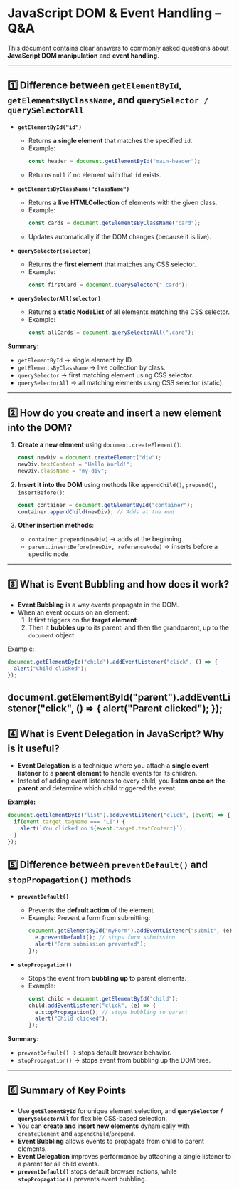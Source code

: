 # JavaScript DOM & Event Handling – Q&A

This document contains clear answers to commonly asked questions about **JavaScript DOM manipulation** and **event handling**.

---

## 1️⃣ Difference between `getElementById`, `getElementsByClassName`, and `querySelector / querySelectorAll`

- **`getElementById("id")`**
  - Returns **a single element** that matches the specified `id`.
  - Example:
    ```javascript
    const header = document.getElementById("main-header");
    ```
  - Returns `null` if no element with that `id` exists.
  
- **`getElementsByClassName("className")`**
  - Returns a **live HTMLCollection** of elements with the given class.
  - Example:
    ```javascript
    const cards = document.getElementsByClassName("card");
    ```
  - Updates automatically if the DOM changes (because it is live).

- **`querySelector(selector)`**
  - Returns the **first element** that matches any CSS selector.
  - Example:
    ```javascript
    const firstCard = document.querySelector(".card");
    ```

- **`querySelectorAll(selector)`**
  - Returns a **static NodeList** of all elements matching the CSS selector.
  - Example:
    ```javascript
    const allCards = document.querySelectorAll(".card");
    ```

**Summary:**  
- `getElementById` → single element by ID.  
- `getElementsByClassName` → live collection by class.  
- `querySelector` → first matching element using CSS selector.  
- `querySelectorAll` → all matching elements using CSS selector (static).

---

## 2️⃣ How do you create and insert a new element into the DOM?

1. **Create a new element** using `document.createElement()`:
    ```javascript
    const newDiv = document.createElement("div");
    newDiv.textContent = "Hello World!";
    newDiv.className = "my-div";
    ```

2. **Insert it into the DOM** using methods like `appendChild()`, `prepend()`, `insertBefore()`:
    ```javascript
    const container = document.getElementById("container");
    container.appendChild(newDiv); // Adds at the end
    ```

3. **Other insertion methods**:
    - `container.prepend(newDiv)` → adds at the beginning
    - `parent.insertBefore(newDiv, referenceNode)` → inserts before a specific node

---

## 3️⃣ What is Event Bubbling and how does it work?

- **Event Bubbling** is a way events propagate in the DOM.
- When an event occurs on an element:
  1. It first triggers on the **target element**.
  2. Then it **bubbles up** to its parent, and then the grandparent, up to the `document` object.
  
Example:
```javascript
document.getElementById("child").addEventListener("click", () => {
  alert("Child clicked");
});
```

document.getElementById("parent").addEventListener("click", () => {
  alert("Parent clicked");
});
---
## 4️⃣ What is Event Delegation in JavaScript? Why is it useful?

- **Event Delegation** is a technique where you attach a **single event listener** to a **parent element** to handle events for its children.
- Instead of adding event listeners to every child, you **listen once on the parent** and determine which child triggered the event.

**Example:**
```javascript
document.getElementById("list").addEventListener("click", (event) => {
  if(event.target.tagName === "LI") {
    alert(`You clicked on ${event.target.textContent}`);
  }
});
```
## 5️⃣ Difference between `preventDefault()` and `stopPropagation()` methods

- **`preventDefault()`**
  - Prevents the **default action** of the element.
  - Example: Prevent a form from submitting:
    ```javascript
    document.getElementById("myForm").addEventListener("submit", (e) => {
      e.preventDefault(); // stops form submission
      alert("Form submission prevented");
    });
    ```

- **`stopPropagation()`**
  - Stops the event from **bubbling up** to parent elements.
  - Example:
    ```javascript
    const child = document.getElementById("child");
    child.addEventListener("click", (e) => {
      e.stopPropagation(); // stops bubbling to parent
      alert("Child clicked");
    });
    ```

**Summary:**  
- `preventDefault()` → stops default browser behavior.  
- `stopPropagation()` → stops event from bubbling up the DOM tree.

---

## 6️⃣ Summary of Key Points

- Use **`getElementById`** for unique element selection, and **`querySelector` / `querySelectorAll`** for flexible CSS-based selection.
- You can **create and insert new elements** dynamically with `createElement` and `appendChild`/`prepend`.
- **Event Bubbling** allows events to propagate from child to parent elements.
- **Event Delegation** improves performance by attaching a single listener to a parent for all child events.
- **`preventDefault()`** stops default browser actions, while **`stopPropagation()`** prevents event bubbling.

